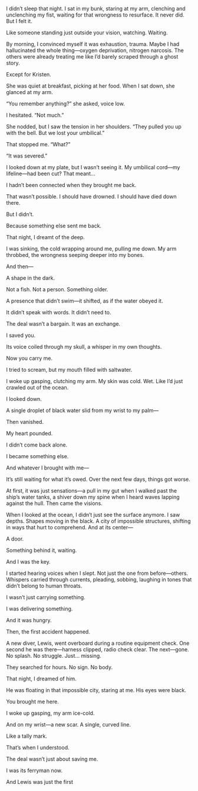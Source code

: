 I didn’t sleep that night. I sat in my bunk, staring at my arm, clenching and unclenching my fist, waiting for that wrongness to resurface. It never did. But I felt it.

Like someone standing just outside your vision, watching. Waiting.

By morning, I convinced myself it was exhaustion, trauma. Maybe I had hallucinated the whole thing—oxygen deprivation, nitrogen narcosis. The others were already treating me like I’d barely scraped through a ghost story.

Except for Kristen.

She was quiet at breakfast, picking at her food. When I sat down, she glanced at my arm.

“You remember anything?” she asked, voice low.

I hesitated. “Not much.”

She nodded, but I saw the tension in her shoulders. “They pulled you up with the bell. But we lost your umbilical.”

That stopped me. “What?”

“It was severed.”

I looked down at my plate, but I wasn’t seeing it. My umbilical cord—my lifeline—had been cut? That meant…

I hadn’t been connected when they brought me back.

That wasn’t possible. I should have drowned. I should have died down there.

But I didn’t.

Because something else sent me back.


That night, I dreamt of the deep.

I was sinking, the cold wrapping around me, pulling me down. My arm throbbed, the wrongness seeping deeper into my bones.

And then—

A shape in the dark.

Not a fish. Not a person. Something older.

A presence that didn’t swim—it shifted, as if the water obeyed it.

It didn’t speak with words. It didn’t need to.

The deal wasn’t a bargain. It was an exchange.

I saved you.

Its voice coiled through my skull, a whisper in my own thoughts.

Now you carry me.

I tried to scream, but my mouth filled with saltwater.

I woke up gasping, clutching my arm. My skin was cold. Wet. Like I’d just crawled out of the ocean.

I looked down.

A single droplet of black water slid from my wrist to my palm—

Then vanished.

My heart pounded.

I didn’t come back alone.

I became something else.

And whatever I brought with me—

It’s still waiting for what it’s owed.
Over the next few days, things got worse.

At first, it was just sensations—a pull in my gut when I walked past the ship’s water tanks, a shiver down my spine when I heard waves lapping against the hull. Then came the visions.

When I looked at the ocean, I didn’t just see the surface anymore. I saw depths. Shapes moving in the black. A city of impossible structures, shifting in ways that hurt to comprehend. And at its center—

A door.

Something behind it, waiting.

And I was the key.

I started hearing voices when I slept. Not just the one from before—others. Whispers carried through currents, pleading, sobbing, laughing in tones that didn’t belong to human throats.

I wasn’t just carrying something.

I was delivering something.

And it was hungry.


Then, the first accident happened.

A new diver, Lewis, went overboard during a routine equipment check. One second he was there—harness clipped, radio check clear. The next—gone. No splash. No struggle. Just... missing.

They searched for hours. No sign. No body.

That night, I dreamed of him.

He was floating in that impossible city, staring at me. His eyes were black.

You brought me here.

I woke up gasping, my arm ice-cold.

And on my wrist—a new scar. A single, curved line.

Like a tally mark.


That’s when I understood.

The deal wasn’t just about saving me.

I was its ferryman now.

And Lewis was just the first